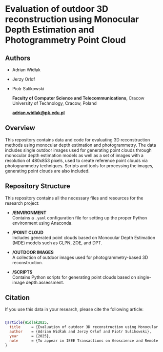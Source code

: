 # Evaluation of outdoor 3D reconstruction using Monocular Depth Estimation and Photogrammetry Point Cloud

<!-- [![DOI]()]() -->

<!-- ![Cover Image](cover.png) -->

## Authors

- Adrian Widłak
- Jerzy Orlof
- Piotr Sulikowski
  
  **Faculty of Computer Science and Telecommunications**, Cracow University of Technology, Cracow, Poland

  **adrian.widlak@pk.edu.pl**


## Overview

This repository contains data and code for evaluating 3D reconstruction methods using monocular depth estimation and photogrammetry. The data includes
single outdoor images used for generating point clouds through monocular depth estimation models as well as a set of images with a resolution of 480x853 pixels, used to create reference point clouds via photogrammetry techniques.
Scripts and tools for processing the images, generating point clouds are also included.

## Repository Structure


This repository contains all the necessary files and resources for the research project:

- **/ENVIRONMENT**  
  Contains a `.yaml` configuration file for setting up the proper Python environment using Anaconda.

- **/POINT CLOUD**  
  Includes generated point clouds based on Monocular Depth Estimation (MDE) models such as GLPN, ZOE, and DPT.

- **/OUTDOOR IMAGES**  
  A collection of outdoor images used for photogrammetry-based 3D reconstruction.

- **/SCRIPTS**  
  Contains Python scripts for generating point clouds based on single-image depth assessment.


## Citation

If you use this data in your research, please cite the following article:

```bibtex

@article{Widlak2025,
  title     = {Evaluation of outdoor 3D reconstruction using Monocular Depth Estimation and Photogrammetry Point Cloud},
  author    = {Adrian Widłak and Jerzy Orlof and Piotr Sulikowski},
  year      = {2025},
  note      = {To appear in IEEE Transactions on Geoscience and Remote Sensing [if applicable]},
}

```